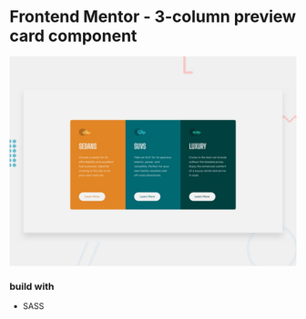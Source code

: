 # Frontend Mentor - 3-column preview card component

![Design preview for the 3-column preview card component coding challenge](./design/desktop-preview.jpg)

### build with
- SASS